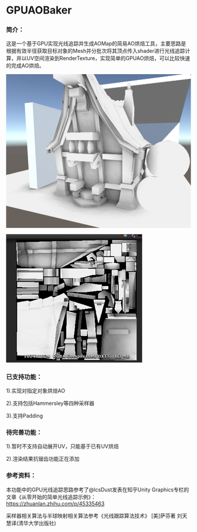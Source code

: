 # GPUAOBaker

### 简介：

​	这是一个基于GPU实现光线追踪并生成AOMap的简易AO烘焙工具，主要思路是根据有效半径获取目标对象的Mesh并分批次将其顶点传入shader进行光线追踪计算，并以UV空间渲染到RenderTexture，实现简单的GPUAO烘焙，可以比较快速的完成AO烘焙。

![sample0](Doc/sample0.PNG)

![Sample1](Doc/sample1.PNG)

### 已支持功能：

1).实现对指定对象烘焙AO

2).支持包括Hammersley等四种采样器

3).支持Padding

### 待完善功能：

1).暂时不支持自动展开UV，只能基于已有UV烘焙

2).渲染结果抗锯齿功能正在添加

### 参考资料：
本功能中的GPU光线追踪思路参考了@IcsDust发表在知乎Unity Graphics专栏的文章《从零开始的简单光线追踪示例》：
https://zhuanlan.zhihu.com/p/45335463

采样器相关算法与半球映射相关算法参考《光线跟踪算法技术》 [美]萨芬著 刘天慧译(清华大学出版社)
